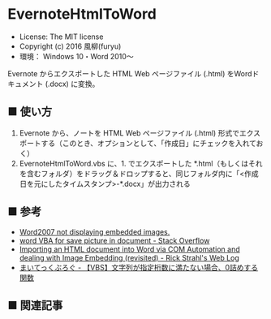 EvernoteHtmlToWord
==================

- License: The MIT license  
- Copyright (c) 2016 風柳(furyu)  
- 環境： Windows 10・Word 2010～

Evernote からエクスポートした HTML Web ページファイル (.html) をWordドキュメント (.docx) に変換。


■ 使い方
---
1. Evernote から、ノートを HTML Web ページファイル (.html) 形式でエクスポートする（このとき、オプションとして、「作成日」にチェックを入れておく）  
2. EvernoteHtmlToWord.vbs に、1. でエクスポートした \*.html（もしくはそれを含むフォルダ）をドラッグ＆ドロップすると、同じフォルダ内に「<作成日を元にしたタイムスタンプ>-\*.docx」が出力される  


■ 参考
---
- [Word2007 not displaying embedded images.](https://social.msdn.microsoft.com/Forums/vstudio/en-US/d3d5fa18-2d25-41bd-977f-18d58a4b51b8/word2007-not-displaying-embedded-images?forum=vsto)  
- [word VBA for save picture in document - Stack Overflow](http://stackoverflow.com/questions/23194907/word-vba-for-save-picture-in-document)  
- [Importing an HTML document into Word via COM Automation and dealing with Image Embedding (revisited) - Rick Strahl's Web Log](https://weblog.west-wind.com/posts/2004/Dec/14/Importing-an-HTML-document-into-Word-via-COM-Automation-and-dealing-with-Image-Embedding-revisited)  
- [まいてっくぶろぐ - 【VBS】文字列が指定桁数に満たない場合、0詰めする関数](http://hkzumi.blog60.fc2.com/blog-entry-222.html)  


■ 関連記事
---
